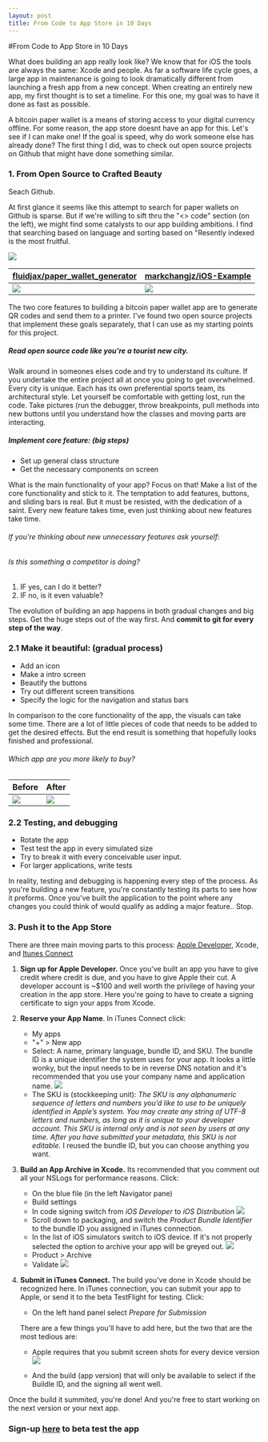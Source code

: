```yaml
---
layout: post
title: From Code to App Store in 10 Days
---
```

#From Code to App Store in 10 Days

What does building an app really look like? We know that for iOS the tools are always the same: Xcode and people. As far a software life cycle goes, a large app in maintenance is going to look dramatically different from launching a fresh app from a new concept. When creating an entirely new app, my first thought is to set a timeline. For this one, my goal was to have it done as fast as possible.

A bitcoin paper wallet is a means of storing access to your digital currency offline. For some reason, the app store doesnt have an app for this. Let's see if I can make one! If the goal is speed, why do work someone else has already done? The first thing I did, was to check out open source projects on Github that might have done something similar.

### 1. From Open Source to Crafted Beauty

Seach Github.

At first glance it seems like this attempt to search for paper wallets on Github is sparse. But if we're willing to sift thru the "<> code" section (on the left), we might find some catalysts to our app building ambitions. I find that searching based on language and sorting based on "Resently indexed is the most fruitful.

![](http://i.imgur.com/wGRNxXM.png)

| [fluidjax/paper_wallet_generator]() | [markchangjz/iOS-Example](https://github.com/markchangjz/iOS-Example/tree/9f180dbb725626e75b3cbd3dafa39d46a21184c4/AirPrint) |
|--------|-------|
|     ![](http://i.imgur.com/dKyK7xF.png)   |    ![](http://i.imgur.com/VFvlnGa.gif)   |

The two core features to building a bitcoin paper wallet app are to generate QR codes and send them to a printer. I've found two open source projects that implement these goals separately, that I can use as my starting points for this project.

##### Read open source code like you're a tourist new city.

Walk around in someones elses code and try to understand its culture. If you undertake the entire project all at once you going to get overwhelmed. Every city is unique. Each has its own preferential sports team, its architectural style. Let yourself be comfortable with getting lost, run the code. Take pictures (run the debugger, throw breakpoints, pull methods into new buttons until you understand how the classes and moving parts are interacting.

##### Implement core feature: (big steps) 
- Set up general class structure
- Get the necessary components on screen

What is the main functionality of your app? Focus on that! Make a list of the core functionality and stick to it. The temptation to add features, buttons, and sliding bars is real. But it must be resisted, with the dedication of a saint. Every new feature takes time, even just thinking about new features take time. 

###### If you're thinking about new unnecessary features ask yourself: 
###### Is this something a competitor is doing? 
1. IF yes, can I do it better?
2. IF no, is it even valuable?
    
The evolution of building an app happens in both gradual changes and big steps. Get the huge steps out of the way first. And **commit to git for every step of the way**.

### 2.1 Make it beautiful: (gradual process)

- Add an icon
- Make a intro screen
- Beautify the buttons
- Try out different screen transitions
- Specify the logic for the navigation and status bars

In comparison to the core functionality of the app, the visuals can take some time. There are a lot of little pieces of code that needs to be added to get the desired effects. But the end result is something that hopefully looks finished and professional. 

######  Which app are you more likely to buy?
| Before | After |
|--------|-------|
|     ![](http://i.imgur.com/bB8L3PX.gif)   |    ![](http://i.imgur.com/QFfugDN.gif)   |

### 2.2 Testing, and debugging
- Rotate the app
- Test test the app in every simulated size
- Try to break it with every conceivable user input.
- For larger applications, write tests

In reality, testing and debugging is happening every step of the process. As you're building a new feature, you're constantly testing its parts to see how it preforms. Once you've built the application to the point where any changes you could think of would qualify as adding a major feature.. Stop.

### 3. Push it to the App Store

There are three main moving parts to this process: [Apple Developer](developer.apple.com), Xcode, and [Itunes Connect](itunesconnect.apple.com)

1. **Sign up for Apple Developer.** Once you've built an app you have to give credit where credit is due, and you have to give Apple their cut. A developer account is ~$100 and well worth the privilege of having your creation in the app store. Here you're going to have to create a signing certificate to sign your apps from Xcode.

2. **Reserve your App Name**. In iTunes Connect click: 
    - My apps
    - "+" > New app
    - Select: A name, primary language, bundle ID, and SKU. The bundle ID is a unique identifier the system uses for your app. It looks a little wonky, but the input needs to be in reverse DNS notation and it's recommended that you use your company name and application name.
    ![](http://imgur.com/Q8XY7yP.png)
    - The SKU is (stockkeeping unit): *The SKU is any alphanumeric sequence of letters and numbers you’d like to use to be uniquely identified in Apple’s system. You may create any string of UTF-8 letters and numbers, as long as it is unique to your developer account. This SKU is internal only and is not seen by users at any time. After you have submitted your metadata, this SKU is not editable.* I reused the bundle ID, but you can choose anything you want.

3. **Build an App Archive in Xcode.** Its recommended that you comment out all your NSLogs for performance reasons. Click: 
    - On the blue file (in the left Navigator pane)
    - Build settings
    - In code signing switch from *iOS Developer* to *iOS Distribution*
    ![](http://imgur.com/zw31lHo.png)
    - Scroll down to packaging, and switch the *Product Bundle Identifier* to the bundle ID you assigned in iTunes connection.
    - In the list of iOS simulators switch to iOS device. If it's not properly selected the option to archive your app will be greyed out.
    ![](http://imgur.com/W7IzzTj.png)
    - Product > Archive
    - Validate
    ![](http://imgur.com/lRijuwn.png)

4. **Submit in iTunes Connect.** The build you've done in Xcode should be recognized here. In iTunes connection, you can submit your app to Apple, or send it to the beta TestFlight for testing. Click: 
    - On the left hand panel select *Prepare for Submission*

    There are a few things you'll have to add here, but the two that are the most tedious are:

    - Apple requires that you submit screen shots for every device version  
    ![](http://imgur.com/lbbO3os.png)
    
    - And the build (app version) that will only be available to select if the Buildle ID, and the signing all went well.
    
Once the build it summited, you're done! And you're free to start working on the next version or your next app.

###  Sign-up [here](https://kiararobles.wufoo.com/forms/z1spzi0g0jz1ktx/) to beta test the app
